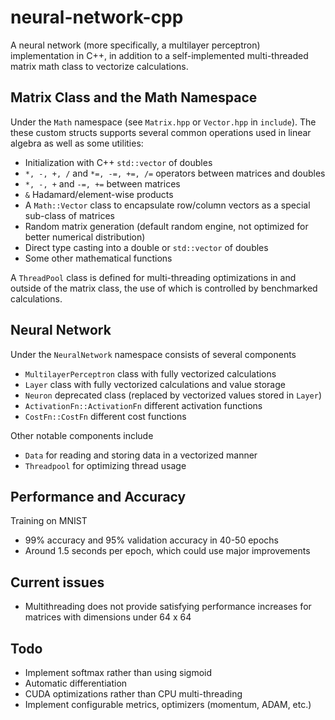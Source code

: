 # neural-network-cpp
A neural network (more specifically, a multilayer perceptron) implementation in C++, in addition to a self-implemented multi-threaded matrix math class to vectorize calculations.


## Matrix Class and the Math Namespace
Under the `Math` namespace (see `Matrix.hpp` or `Vector.hpp` in `include`). The these custom structs supports several common operations used in linear algebra as well as some utilities:
- Initialization with C++ `std::vector` of doubles
- `*, -, +, /` and `*=, -=, +=, /=` operators between matrices and doubles
- `*, -, +` and `-=, +=` between matrices
- `&` Hadamard/element-wise products
- A `Math::Vector` class to encapsulate row/column vectors as a special sub-class of matrices
- Random matrix generation (default random engine, not optimized for better numerical distribution)
- Direct type casting into a double or `std::vector` of doubles
- Some other mathematical functions

A `ThreadPool` class is defined for multi-threading optimizations in and outside of the matrix class, the use of which is controlled by benchmarked calculations.


## Neural Network
Under the `NeuralNetwork` namespace consists of several components
- `MultilayerPerceptron` class with fully vectorized calculations
- `Layer` class with fully vectorized calculations and value storage
- `Neuron` deprecated class (replaced by vectorized values stored in `Layer`)
- `ActivationFn::ActivationFn` different activation functions
- `CostFn::CostFn` different cost functions


Other notable components include
- `Data` for reading and storing data in a vectorized manner
- `Threadpool` for optimizing thread usage


## Performance and Accuracy
Training on MNIST
- 99% accuracy and 95% validation accuracy in 40-50 epochs
- Around 1.5 seconds per epoch, which could use major improvements


## Current issues
- Multithreading does not provide satisfying performance increases for matrices with dimensions under 64 x 64


## Todo
- Implement softmax rather than using sigmoid
- Automatic differentiation
- CUDA optimizations rather than CPU multi-threading
- Implement configurable metrics, optimizers (momentum, ADAM, etc.)